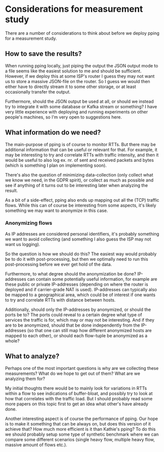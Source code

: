 # Considerations for measurement study
There are a number of considerations to think about before we deploy pping for a
measurement study.

## How to save the results?
When running pping locally, just piping the output the JSON output mode to a
file seems like the easiest solution to me and should be sufficient. However, if
we deploy this at some ISP's router I guess they may not want us to store a
massive JSON-file on the router. So I guess we would then either have to
directly stream it to some other storage, or at least occasionally transfer the
output.

Furthermore, should the JSON output be used at all, or should we instead try to
integrate it with some database or Kafka stream or something? I have very little
experience with deploying and running experiments on other people's machines, so
I'm very open to suggestions here.

## What information do we need?
The main-purpose of pping is of course to monitor RTTs. But there may be
additional information that can be useful or relevant for that. For example, it
may be interesting to try and correlate RTTs with traffic intensity, and then it
would be useful to also log ex. nr. of sent and received packets and bytes
(which is something I plan on implementing soon).

There's also the question of minimizing data-collection (only collect what we
know we need, in the GDPR spirit), or collect as much as possible and see if
anything of it turns out to be interesting later when analyzing the result.

As a bit of a side-effect, pping also ends up mapping out all the (TCP) traffic
flows. While this can of course be interesting from some aspects, it's likely
something we may want to anonymize in this case.

### Anonymizing flows
As IP addresses are considered personal identifiers, it's probably something we
want to avoid collecting (and something I also guess the ISP may not want us
logging).

So the question is how we should do this? The easiest way would probably be to
do it with post-processing, but then we optimally need to run this
post-processing before we ever get hold of the data.

Furthermore, to what degree should the anonymization be done? IP-addresses can
contain some potentially useful information, for example are these public or
private IP-addresses (depending on where the router is deployed and if
carrier-grade NAT is used). IP-addresses can typically also be mapped to a
geographical area, which could be of interest if one wants to try and correlate
RTTs with distance between hosts.

Additionally, should only the IP-addresses by anonymized, or should the ports be
to? The ports could reveal to a certain degree what type of services the traffic
is for, which may or may not be interesting. And if they are to be anonymized,
should that be done independently from the IP-addresses (so that one can still
map how different anonymized hosts are mapped to each other), or should each
flow-tuple be anonymized as a whole?

## What to analyze?
Perhaps one of the most important questions is why are we collecting these
measurements? What do we hope to get out of them? What are we analyzing them
for?

My initial thoughts there would be to mainly look for variations in RTTs within
a flow to see indications of buffer-bloat, and possibly try to look at how that
correlates with the traffic load. But I should probably read some more papers on
this topic first to get an idea what other's have already done.

Another interesting aspect is of course the performance of pping. Our hope is to
make it something that can be always on, but does this version of it achieve
that? How much more efficient is it than Kathie's pping? To do this we should
probably setup some type of synthetic benchmark where we can compare some
different scenarios (single heavy flow, multiple heavy flow, massive amount of
flows etc.).
